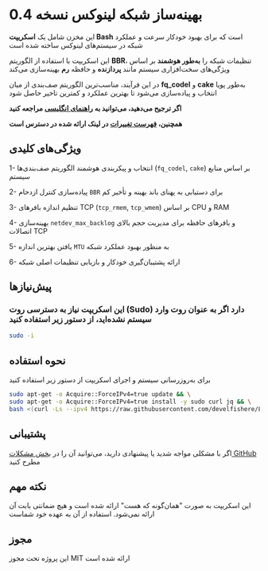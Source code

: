 # بهینه‌ساز شبکه لینوکس نسخه 0.4

این مخزن شامل یک **اسکریپت Bash** است که برای بهبود خودکار سرعت و عملکرد شبکه در سیستم‌های لینوکس ساخته شده است

این اسکریپت با استفاده از الگوریتم **BBR**، تنظیمات شبکه را **به‌طور هوشمند** بر اساس ویژگی‌های سخت‌افزاری سیستم مانند **پردازنده** و حافظه **رم** بهینه‌سازی می‌کند

در این فرآیند، مناسب‌ترین الگوریتم صف‌بندی از میان **fq_codel** و **cake** به‌طور پویا انتخاب و پیاده‌سازی می‌شود تا بهترین عملکرد و کمترین تاخیر حاصل شود

**اگر ترجیح می‌دهید، می‌توانید به [راهنمای انگلیسی](./README.md) مراجعه کنید**

**همچنین، [فهرست تغییرات](./CHANGELOG_FA.md) در لینک ارائه شده در دسترس است**

## ویژگی‌های کلیدی

1- انتخاب و پیکربندی هوشمند الگوریتم صف‌بندی‌ها (`fq_codel`, `cake`) بر اساس منابع سیستم

2- پیاده‌سازی کنترل ازدحام `BBR` برای دستیابی به پهنای باند بهینه و تأخیر کم

3- تنظیم اندازه بافرهای TCP (`tcp_rmem`, `tcp_wmem`) بر اساس CPU و RAM

4- بهینه‌سازی `netdev_max_backlog` و بافرهای حافظه برای مدیریت حجم بالای اتصالات TCP

5- یافتن بهترین اندازه `MTU` به منظور بهبود عملکرد شبکه

6- ارائه پشتیبان‌گیری خودکار و بازیابی تنظیمات اصلی شبکه

## پیش‌نیازها

### این اسکریپت نیاز به دسترسی روت (Sudo) دارد اگر به عنوان روت وارد سیستم نشده‌اید، از دستور زیر استفاده کنید

```bash
sudo -i
```

## نحوه استفاده

برای به‌روزرسانی سیستم و اجرای اسکریپت از دستور زیر استفاده کنید

```bash
sudo apt-get -o Acquire::ForceIPv4=true update && \
sudo apt-get -o Acquire::ForceIPv4=true install -y sudo curl jq && \
bash <(curl -Ls --ipv4 https://raw.githubusercontent.com/develfishere/Linux_NetworkOptimizer/main/bbr.sh)
```

## پشتیبانی

اگر با مشکلی مواجه شدید یا پیشنهادی دارید، می‌توانید آن را در [بخش مشکلات GitHub](https://github.com/develfishere/Linux_NetworkOptimizer/issues) مطرح کنید

## نکته مهم

این اسکریپت به صورت "همان‌گونه که هست" ارائه شده است و هیچ ضمانتی بابت آن ارائه نمی‌شود. استفاده از آن به عهده خود شماست

## مجوز

این پروژه تحت مجوز MIT ارائه شده است
